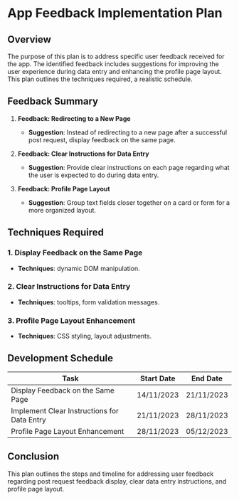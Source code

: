 # App Feedback Implementation Plan

## Overview

The purpose of this plan is to address specific user feedback received for the app. The identified feedback includes suggestions for improving the user experience during data entry and enhancing the profile page layout. This plan outlines the techniques required, a realistic schedule.

## Feedback Summary

1. **Feedback: Redirecting to a New Page**
   - **Suggestion**: Instead of redirecting to a new page after a successful post request, display feedback on the same page.

2. **Feedback: Clear Instructions for Data Entry**
   - **Suggestion**: Provide clear instructions on each page regarding what the user is expected to do during data entry.

3. **Feedback: Profile Page Layout**
   - **Suggestion**: Group text fields closer together on a card or form for a more organized layout.

## Techniques Required

### 1. Display Feedback on the Same Page
- **Techniques**:  dynamic DOM manipulation.

### 2. Clear Instructions for Data Entry
- **Techniques**: tooltips, form validation messages.

### 3. Profile Page Layout Enhancement
- **Techniques**: CSS styling, layout adjustments.

## Development Schedule

| Task                                              | Start Date   | End Date     
| ------------------------------------------------  | ------------ | ------------ 
| Display Feedback on the Same Page                 | 14/11/2023   | 21/11/2023   
| Implement Clear Instructions for Data Entry       | 21/11/2023   | 28/11/2023  
| Profile Page Layout Enhancement                   | 28/11/2023   | 05/12/2023  


## Conclusion

This plan outlines the steps and timeline for addressing user feedback regarding post request feedback display, clear data entry instructions, and profile page layout.
